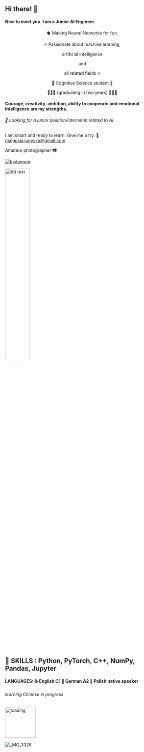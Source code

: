 ## Hi there! 👋

#### Nice to meet you. I am a Junior AI Engineer.

<p align="center"> 🫀 Making Neural Networks for fun. </p>

<p align="center"> 🔥 Passionate about machine learning, </p>
<p align="center"> artificial intelligence </p>

<p align="center"> and  </p>

<p align="center"> all related fields 🔥 </p>

<p align="center"> 🧠 Cognitive Science student 🧠</p>
<p align="center"> 👩🏼‍🎓 (graduating in two years) 👩🏼‍🎓 </p>

#### Courage, creativity, ambition, ability to cooperate and emotional intelligence are my strengths. 

###### 🔎 Looking for a junior position/internship related to AI.

 I am smart and ready to learn. Give me a try:
📧 malgosia.judycka@gmail.com 
 
  
Amateur photographer 📷   

[![Instagram](https://img.shields.io/badge/Instagram-E4405F?style=for-the-badge&logo=instagram&logoColor=white)](https://www.instagram.com/mjudycka/)

<img src="https://github.com/user-attachments/assets/c26fbea5-909b-491d-9ef5-792ec0dc08ee" alt="Alt text" style="width: 40%;"/> 

## 🗻 SKILLS : Python, PyTorch, C++, NumPy, Pandas, Jupyter
#### LANGUAGES: ☕ English C1 🍺 German A2 🦅 Polish native speaker
###### learning Chinese in progress 
<img src="https://github.com/user-attachments/assets/2ab296b8-4e68-4567-b8b1-021699c78495" alt="loading" width="100"/>





![_MG_3326](https://github.com/user-attachments/assets/5d9d93ac-c2f1-462e-a6d7-1a50f0f4d521)










